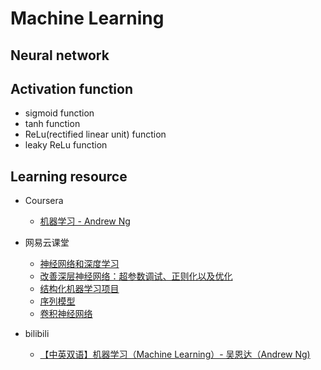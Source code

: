 # Machine Learning

## Neural network

## Activation function
* sigmoid function
* tanh function
* ReLu(rectified linear unit) function
* leaky ReLu function


## Learning resource

* Coursera
  * [机器学习 - Andrew Ng](https://www.coursera.org/learn/machine-learning/home/welcome)

* 网易云课堂
  * [神经网络和深度学习](https://mooc.study.163.com/learn/2001281002?tid=2001392029)
  * [改善深层神经网络：超参数调试、正则化以及优化](https://mooc.study.163.com/learn/2001281003?tid=2001391036)
  * [结构化机器学习项目](https://mooc.study.163.com/learn/2001280004?tid=2001391037)
  * [序列模型](https://mooc.study.163.com/learn/2001280005?tid=2001391038)
  * [卷积神经网络](https://mooc.study.163.com/learn/2001281004?tid=2001392030)

* bilibili
  * [【中英双语】机器学习（Machine Learning）- 吴恩达（Andrew Ng)](https://www.bilibili.com/video/av9912938/)
